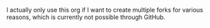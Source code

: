 I actually only use this org if I want to create multiple forks for various reasons, which is currently not possible through GitHub.
